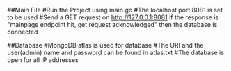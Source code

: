 ##Main File
#Run the Project using main.go
#The localhost port 8081 is set to be used 
#Send a GET request on http://127.0.0.1:8081 if the response is "mainpage endpoint hit, get request acknowledged" then the database is connected

##Database
#MongoDB atlas is used for database
#The URI and the user(admin) name and password can be found in atlas.txt
#The database is open for all IP addresses
